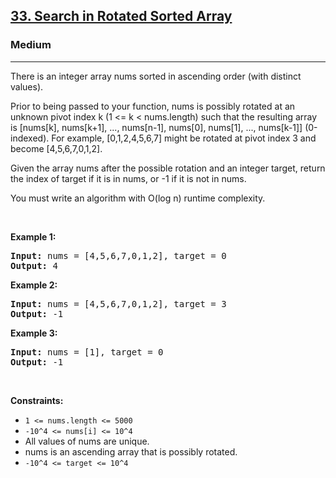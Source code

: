 <h2><a href="https://leetcode.com/problems/search-in-rotated-sorted-array/description/">33. Search in Rotated Sorted Array</a></h2><h3>Medium</h3><hr><div><p>There is an integer array nums sorted in ascending order (with distinct values).

Prior to being passed to your function, nums is possibly rotated at an unknown pivot index k (1 <= k < nums.length) such that the resulting array is [nums[k], nums[k+1], ..., nums[n-1], nums[0], nums[1], ..., nums[k-1]] (0-indexed). For example, [0,1,2,4,5,6,7] might be rotated at pivot index 3 and become [4,5,6,7,0,1,2].

Given the array nums after the possible rotation and an integer target, return the index of target if it is in nums, or -1 if it is not in nums.

You must write an algorithm with O(log n) runtime complexity.
<p>&nbsp;</p>
<p><strong>Example 1:</strong></p>
<pre><strong>Input:</strong> nums = [4,5,6,7,0,1,2], target = 0
<strong>Output:</strong> 4
</pre>

<p><strong>Example 2:</strong></p>
<pre><strong>Input:</strong> nums = [4,5,6,7,0,1,2], target = 3
<strong>Output:</strong> -1
</pre>

<p><strong>Example 3:</strong></p>
<pre><strong>Input:</strong> nums = [1], target = 0
<strong>Output:</strong> -1
</pre>

<p>&nbsp;</p>
<p><strong>Constraints:</strong></p>

<ul>
	<li><code>1 <= nums.length <= 5000</code></li>
	<li><code>-10^4 <= nums[i] <= 10^4</code></li>
    <li>All values of nums are unique.</li>
    <li>nums is an ascending array that is possibly rotated.</li>
    <li><code>-10^4 <= target <= 10^4</code></li>
</ul>
</div>